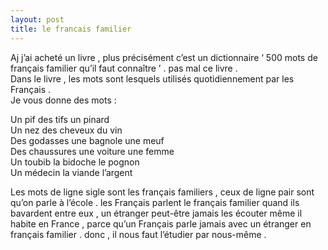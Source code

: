 ```yaml
---
layout: post
title: le francais familier
---
```


<p>Aj j’ai acheté un livre , plus précisément c’est un dictionnaire ‘ 500 mots de français familier qu’il faut connaître ’ . pas mal ce livre .<br />Dans le livre , les mots sont lesquels utilisés quotidiennement par les Français .<br />Je vous donne des mots :</p>
<p>Un pif                       des tifs                    un pinard<br />Un nez                       des cheveux                 du vin<br />Des godasses                 une bagnole                 une meuf<br />Des chaussures               une voiture                 une femme<br />Un toubib                    la bidoche                  le pognon<br />Un médecin                   la viande                   l’argent </p>
<p>Les mots de ligne sigle sont les français familiers , ceux de ligne pair sont qu’on parle à l’école . les Français parlent le français familier quand ils bavardent entre eux , un étranger peut-être jamais les écouter même il habite en France , parce qu’un Français parle jamais avec un étranger en français familier . donc , il nous faut l’étudier par nous-même .</p>
